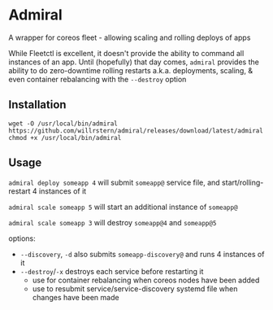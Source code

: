 # Admiral
A wrapper for coreos fleet - allowing scaling and rolling deploys of apps

While Fleetctl is excellent, it doesn't provide the ability to command all instances of an app.  Until (hopefully) that day comes, `admiral` provides the ability to do zero-downtime rolling restarts a.k.a. deployments, scaling, & even container rebalancing with the `--destroy` option

## Installation
```
wget -O /usr/local/bin/admiral https://github.com/willrstern/admiral/releases/download/latest/admiral
chmod +x /usr/local/bin/admiral
```

## Usage
`admiral deploy someapp 4`
will submit `someapp@` service file, and start/rolling-restart 4 instances of it

`admiral scale someapp 5`
will start an additional instance of `someapp@`

`admiral scale someapp 3`
will destroy `someapp@4` and `someapp@5`

options:
- `--discovery`, `-d` also submits `someapp-discovery@` and runs 4 instances of it
- `--destroy`/`-x` destroys each service before restarting it 
  - use for container rebalancing when coreos nodes have been added
  - use to resubmit service/service-discovery systemd file when changes have been made

